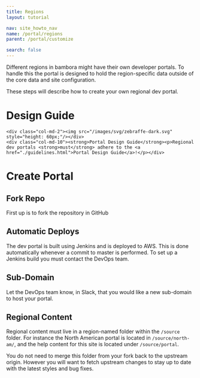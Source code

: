```yaml
---
title: Regions
layout: tutorial

nav: site_howto_nav
name: /portal/regions
parent: /portal/customize

search: false
---
```


Different regions in bambora might have their own developer portals. To handle this the portal is designed to hold the region-specific data outside of the core data and site configuration.

These steps will describe how to create your own regional dev portal.

# Design Guide

<div class="message row">
    
    <div class="col-md-2"><img src="/images/svg/zebraffe-dark.svg" style="height: 60px;"/></div>
    <div class="col-md-10"><strong>Portal Design Guide</strong><p>Regional dev portals <strong>must</strong> adhere to the <a href="./guidelines.html">Portal Design Guide</a>!</p></div>
</div>


# Create Portal

## Fork Repo

First up is to fork the repository in GitHub

## Automatic Deploys

The dev portal is built using Jenkins and is deployed to AWS. This is done automatically whenever a commit to master is performed. To set up a Jenkins build you must contact the DevOps team.

## Sub-Domain

Let the DevOps team know, in Slack, that you would like a new sub-domain to host your portal.

## Regional Content

Regional content must live in a region-named folder within the `/source` folder. For instance the North American portal is located in `/source/north-am/`, and the help content for this site is located under `/source/portal`.

You do not need to merge this folder from your fork back to the upstream origin. However you will want to fetch upstream changes to stay up to date with the latest styles and bug fixes.
